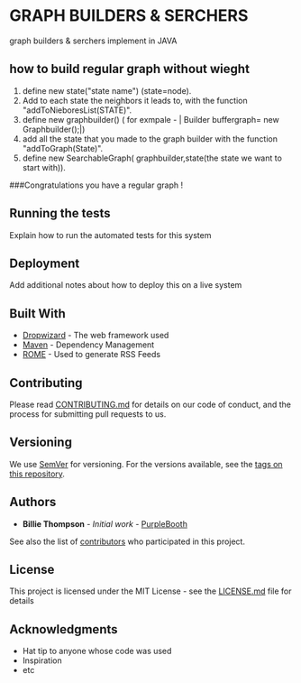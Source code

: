 # GRAPH BUILDERS & SERCHERS

graph builders & serchers implement in JAVA

## how to build regular graph without wieght
1. define new state("state name") (state=node).
2. Add to each state the neighbors it leads to, with the function "addToNieboresList(STATE)".
3. define new graphbuilder() ( for exmpale - | Builder buffergraph= new Graphbuilder();|)
4. add all the state that you made to the graph builder with the function "addToGraph(State)".
5. define new SearchableGraph( graphbuilder,state(the state we want to start with)).

###Congratulations you have a regular graph !


## Running the tests

Explain how to run the automated tests for this system

## Deployment

Add additional notes about how to deploy this on a live system

## Built With

* [Dropwizard](http://www.dropwizard.io/1.0.2/docs/) - The web framework used
* [Maven](https://maven.apache.org/) - Dependency Management
* [ROME](https://rometools.github.io/rome/) - Used to generate RSS Feeds

## Contributing

Please read [CONTRIBUTING.md](https://gist.github.com/PurpleBooth/b24679402957c63ec426) for details on our code of conduct, and the process for submitting pull requests to us.

## Versioning

We use [SemVer](http://semver.org/) for versioning. For the versions available, see the [tags on this repository](https://github.com/your/project/tags). 

## Authors

* **Billie Thompson** - *Initial work* - [PurpleBooth](https://github.com/PurpleBooth)

See also the list of [contributors](https://github.com/your/project/contributors) who participated in this project.

## License

This project is licensed under the MIT License - see the [LICENSE.md](LICENSE.md) file for details

## Acknowledgments

* Hat tip to anyone whose code was used
* Inspiration
* etc
